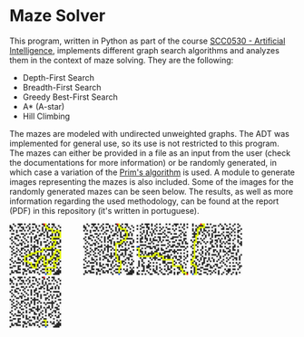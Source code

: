 # Maze Solver

This program, written in Python as part of the course [SCC0530 - Artificial Intelligence](https://uspdigital.usp.br/jupiterweb/obterDisciplina?nomdis=&sgldis=SCC0530), implements different graph search algorithms and analyzes them in the context of maze solving. They are the following:

  - Depth-First Search
  - Breadth-First Search
  - Greedy Best-First Search
  - A* (A-star)
  - Hill Climbing

The mazes are modeled with undirected unweighted graphs. The ADT was implemented for general use, so its use is not restricted to this program. The mazes can either be provided in a file as an input from the user (check the documentations for more information) or be randomly generated, in which case a variation of the [Prim's algorithm](https://en.wikipedia.org/wiki/Prim%27s_algorithm) is used. A module to generate images representing the mazes is also included. Some of the images for the randomly generated mazes can be seen below. The results, as well as more information regarding the used methodology, can be found at the report (PDF) in this repository (it's written in portuguese).

<img src="./out/random32x32_20-06-05-17-32-17/5_DFS.png" width="18%" style="margin-right: 2.5em">    <img src="./out/random32x32_20-06-05-17-32-17/5_BFS.png" width="18%">    <img src="./out/random32x32_20-06-05-17-32-17/3_BestFirstSearch.png" width="18%">    <img src="./out/random32x32_20-06-05-17-32-17/4_A*.png" width="18%">    <img src="./out/random32x32_20-06-05-17-32-17/5_HillClimbing.png" width="18%">
